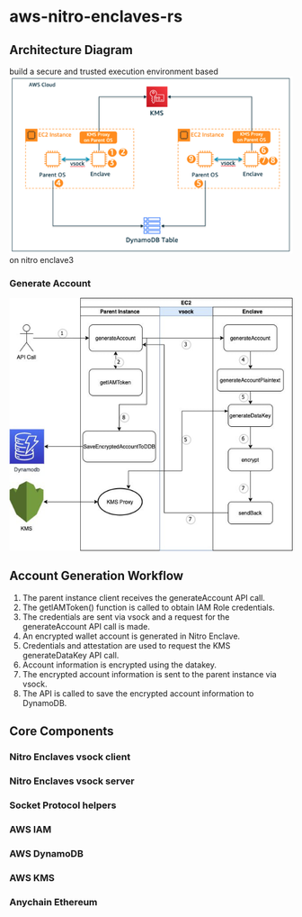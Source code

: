 # aws-nitro-enclaves-rs

## Architecture Diagram
build a secure and trusted execution environment based
![build-a-secure-and-trusted-execution-environment-based-on-nitro-enclave3.png](docs%2Fimages%2Fbuild-a-secure-and-trusted-execution-environment-based-on-nitro-enclave3.png) on nitro enclave3

### Generate Account
![crypto-wallet-application-based-on-nitro-enclaves-and-aws-eks2.png](docs%2Fimages%2Fcrypto-wallet-application-based-on-nitro-enclaves-and-aws-eks2.png)

## Account Generation Workflow

1. The parent instance client receives the generateAccount API call.
2. The getlAMToken() function is called to obtain IAM Role credentials.
3. The credentials are sent via vsock and a request for the generateAccount API call is made.
4. An encrypted wallet account is generated in Nitro Enclave.
5. Credentials and attestation are used to request the KMS generateDataKey API call.
6. Account information is encrypted using the datakey.
7. The encrypted account information is sent to the parent instance via vsock.
8. The API is called to save the encrypted account information to DynamoDB.

## Core Components
### Nitro Enclaves vsock client
### Nitro Enclaves vsock server
### Socket Protocol helpers
### AWS IAM
### AWS DynamoDB
### AWS KMS
### Anychain Ethereum
